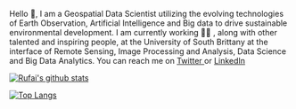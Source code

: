 Hello 	:wave:, I am a Geospatial Data Scientist utilizing the evolving technologies of Earth Observation, Artificial Intelligence and Big data to drive sustainable environmental development. I am currently working :man_office_worker: , along with other talented and inspiring people, at the University of South Brittany at the interface of Remote Sensing, Image Processing and Analysis, Data Science and Big Data Analytics. You can reach me on <a href = "https://twitter.com/ro_balogun">Twitter </a> or <a href = "https://www.linkedin.com/in/rufai-omowunmi-balogun-871a8b12a/">LinkedIn </a>

[![Rufai's github stats](https://github-readme-stats.vercel.app/api?username=Ruphai&count_private=true&show_icons=true&theme=radical&hide_rank=false)](https://github.com/anuraghazra/github-readme-stats)

[![Top Langs](https://github-readme-stats.vercel.app/api/top-langs/?username=Ruphai&langs_count=5&layout=compact&theme=radical)](https://github.com/anuraghazra/github-readme-stats)

